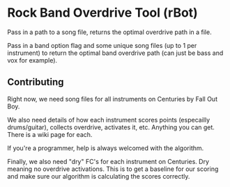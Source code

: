 # Rock Band Overdrive Tool (rBot)
Pass in a path to a song file, returns the optimal overdrive path in a file.

Pass in a band option flag and some unique song files (up to 1 per instrument) to return the optimal band overdrive path (can just be bass and vox for example).

## Contributing
Right now, we need song files for all instruments on Centuries by Fall Out Boy.

We also need details of how each instrument scores points (especailly drums/guitar), collects overdrive, activates it, etc. Anything you can get. There is a wiki page for each.

If you're a programmer, help is always welcomed with the algorithm.

Finally, we also need "dry" FC's for each instrument on Centuries. Dry meaning no overdrive activations. This is to get a baseline for our scoring and make sure our algorithm is calculating the scores correctly.
